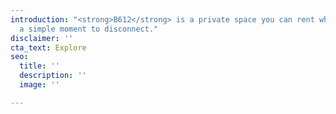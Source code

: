 ```yaml
---
introduction: "<strong>B612</strong> is a private space you can rent when you need
  a simple moment to disconnect."
disclaimer: ''
cta_text: Explore
seo:
  title: ''
  description: ''
  image: ''

---
```

